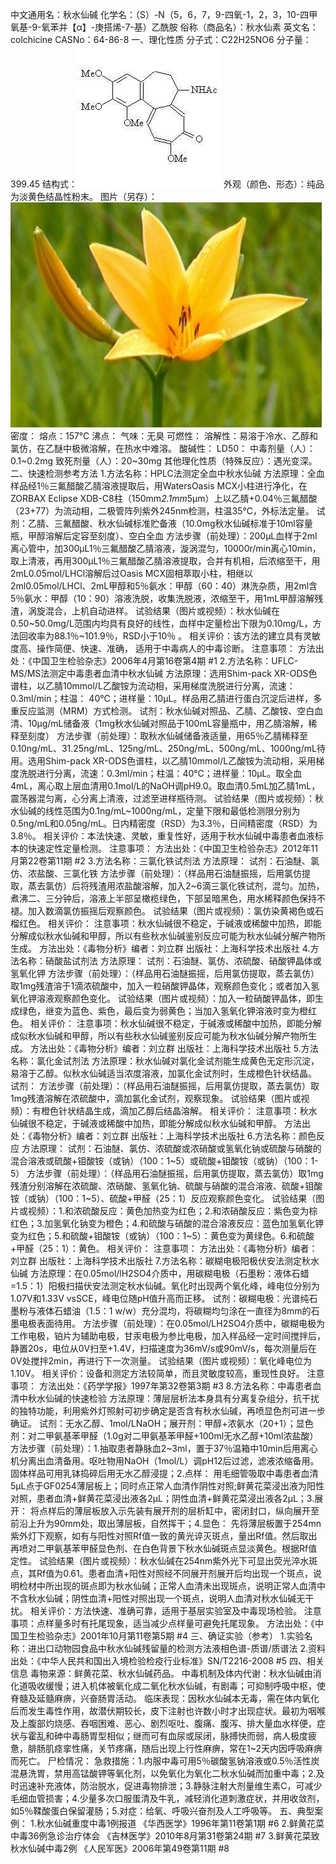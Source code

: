 中文通用名：秋水仙碱
化学名：（S）-N（5，6，7，9-四氧-1，2，3，10-四甲氧基-9-氧苯并【α】-庚搭烯-7-基）乙酰胺
俗称（商品名）：秋水仙素
英文名：colchicine
CASNo：64-86-8
一、理化性质
分子式：C22H25NO6
分子量：399.45
结构式：![结构式](./assets/duwu/秋水仙碱/@0结构式.jpg)
外观（颜色、形态）：纯品为淡黄色结晶性粉末。
图片（另存）：![外观](./assets/duwu/秋水仙碱/@1外观.jpg)
密度：
熔点：157℃
沸点：
气味：无臭
可燃性：
溶解性：易溶于冷水、乙醇和氯仿，在乙醚中极微溶解，在热水中难溶。
酸碱性：
LD50：
中毒剂量（人）：0.1~0.2mg
致死剂量（人）：20~30mg
其他理化性质（特殊反应）：遇光变深。
二、快速检测参考方法
1.方法名称：HPLC法测定全血中秋水仙碱
方法原理：全血样品经1％三氟醋酸乙腈溶液提取后，用WatersOasis MCX小柱进行净化，在ZORBAX Eclipse XDB-C8柱（150mm*2.1mm*5μm）上以乙腈+0.04％三氟醋酸（23+77）为流动相，二极管阵列紫外245nm检测，柱温35℃，外标法定量。
试剂：乙腈、三氟醋酸、秋水仙碱标准贮备液（10.0mg秋水仙碱标准于10ml容量瓶，甲醇溶解后定容至刻度）、空白全血
方法步骤（前处理）：200μL血样于2ml离心管中，加300μL1％三氟醋酸乙腈溶液，漩涡混匀，10000r/min离心10min，取上清液，再用300μL1％三氟醋酸乙腈溶液提取，合并有机相，后浓缩至干，用2mL0.05mol/LHCl溶解后过Oasis MCX固相萃取小柱，相继以2ml0.05mol/LHCl、2mL甲醇和5％氨水：甲醇（60：40）淋洗杂质，用2ml含5％氨水：甲醇（10：90）溶液洗脱，收集洗脱液，浓缩至干，用1mL甲醇溶解残渣，涡旋混合，上机自动进样。
试验结果（图片或视频）：秋水仙碱在0.50~50.0mg/L范围内均具有良好的线性，血样中定量检出下限为0.10mg/L，方法回收率为88.1％~101.9％，RSD小于10％ 。
相关评价：该方法的建立具有灵敏度高、操作简便、快速、准确， 适用于中毒病人的中毒诊断。
注意事项：
方法出处：《中国卫生检验杂志》2006年4月第16卷第4期 #1 
2.方法名称：UFLC-MS/MS法测定中毒患者血清中秋水仙碱
方法原理：选用Shim-pack XR-ODS色谱柱，以乙腈10mmol/L乙酸铵为流动相，采用梯度洗脱进行分离，流速：0.3ml/min；柱温： 40℃；进样量：10μL。样品用乙腈进行蛋白沉淀后进样，多重反应监测（MRM）方式检测。
试剂：秋水仙碱对照品、乙腈、乙酸铵、空白血清、10μg/mL储备液（1mg秋水仙碱对照品于100mL容量瓶中，用乙腈溶解，稀释至刻度）
方法步骤（前处理）：取秋水仙碱储备液适量，用65％乙腈稀释至0.10ng/mL、31.25ng/mL、125ng/mL、250ng/mL、500ng/mL、1000ng/mL待用。选用Shim-pack XR-ODS色谱柱，以乙腈10mmol/L乙酸铵为流动相，采用梯度洗脱进行分离，流速：0.3ml/min；柱温：40℃；进样量：10μL。取全血4mL，离心取上层血清用0.1mol/L的NaOH调pH9.0。取血清0.5mL加乙腈1mL，震荡器混匀离，心分离上清液，过滤至进样瓶待测。
试验结果（图片或视频）：秋水仙碱的线性范围为0.1ng/mL~1000ng/mL，定量下限和最低检测限分别为0.5ng/mL和0.05ng/mL。日内精密度（RSD）为3.3％，日间精密度（RSD）为 3.8％。
相关评价：本法快速、灵敏，重复性好，适用于秋水仙碱中毒患者血液标本的快速定性定量检测。
注意事项：
方法出处：《中国卫生检验杂志》2012年11月第22卷第11期 #2 
3.方法名称：三氯化铁试剂法
方法原理：
试剂：石油醚、氯仿、浓盐酸、三氯化铁
方法步骤（前处理）：（样品用石油醚振摇，后用氯仿提取，蒸去氯仿）后将残渣用浓盐酸溶解，加入2~6滴三氯化铁试剂，混匀。加热，煮沸二、三分钟后，溶液上半部呈橄榄绿色，下部呈暗黑色，用水稀释颜色保持不褪。加入数滴氯仿振摇后观察颜色。
试验结果（图片或视频）：氯仿染黄褐色或石榴红色。
相关评价：
注意事项：秋水仙碱很不稳定，于碱液或稀酸中加热，即能分解成似秋水仙碱和甲醇，所以有些秋水仙碱鉴别反应可能为秋水仙碱分解产物所生成。
方法出处：《毒物分析》编者：刘立群 出版社：上海科学技术出版社
4.方法名称：硝酸盐试剂法
方法原理：
试剂：石油醚、氯仿、浓硫酸、硝酸钾晶体或氢氧化钾
方法步骤（前处理）：（样品用石油醚振摇，后用氯仿提取，蒸去氯仿）取1mg残渣溶于1滴浓硫酸中，加入一粒硝酸钾晶体，观察颜色变化；或者加入氢氧化钾溶液观察颜色变化。
试验结果（图片或视频）：加入一粒硝酸钾晶体，即生成绿色，继变为蓝色、紫色，最后变为弱黄色；当加入氢氧化钾溶液时变为橙红色。
相关评价：
注意事项：秋水仙碱很不稳定，于碱液或稀酸中加热，即能分解成似秋水仙碱和甲醇，所以有些秋水仙碱鉴别反应可能为秋水仙碱分解产物所生成。
方法出处：《毒物分析》编者：刘立群 出版社：上海科学技术出版社
5.方法名称：氯化金试剂法 
方法原理：秋水仙碱对氯化金试剂能生成黄色无定形沉淀，易溶于乙醇。似秋水仙碱适当浓度溶液，加氯化金试剂时，生成橙色针状结晶。
试剂：
方法步骤（前处理）：（样品用石油醚振摇，后用氯仿提取，蒸去氯仿）取1mg残渣溶解在浓硫酸中，滴加氯化金试剂，观察现象。
试验结果（图片或视频）：有橙色针状结晶生成，滴加乙醇后结晶溶解。
相关评价：
注意事项：秋水仙碱很不稳定，于碱液或稀酸中加热，即能分解成似秋水仙碱和甲醇。
方法出处：《毒物分析》编者：刘立群 出版社：上海科学技术出版社
6.方法名称：颜色反应
方法原理：
试剂：石油醚、氯仿、浓硫酸或浓硝酸或氢氧化钠或硫酸与硝酸的混合溶液或硫酸+钼酸铵（或钠）（100：1~5）或硫酸+钼酸铵（或钠）（100：1-5）
方法步骤（前处理）：（样品用石油醚振摇，后用氯仿提取，蒸去氯仿）取1mg残渣分别溶解在浓硫酸、浓硝酸、氢氧化钠、硫酸与硝酸的混合溶液、硫酸+钼酸铵（或钠）（100：1~5）、硫酸+甲醛（25：1）反应观察颜色变化。
试验结果（图片或视频）：1.和浓硫酸反应：黄色加热变为红色；2.和浓硝酸反应：紫色变为棕红色；3.加氢氧化钠变为橙色；4.和硫酸与硝酸的混合溶液反应：蓝色加氢氧化钾变为红色；5.和硫酸+钼酸铵（或钠）（100：1~5）：黄色变为黄绿色。6.和硫酸+甲醛（25：1）：黄色。
相关评价：
注意事项：
方法出处：《毒物分析》编者：刘立群 出版社：上海科学技术出版社
7.方法名称：碳糊电极阳极伏安法测定秋水仙碱
方法原理：在0.05mol/lH2SO4介质中，用碳糊电极（石墨粉：液体石蜡=1.5：1）阳极扫描伏安法测定秋水仙碱。氧化时出现两个氧化峰，峰电位分别为1.07V和1.33V vsSCE，峰电位随pH值升高而正移。
试剂：碳糊电极：光谱纯石墨粉与液体石蜡油（1.5：1 w/w）充分混均，将碳糊均匀涂在一直径为8mm的石墨电极表面待用。
方法步骤（前处理）：在0.05mol/LH2SO4介质中，碳糊电极为工作电极，铂片为辅助电极，甘汞电极为参比电极，加入样品经一定时间搅拌后，静置20s，电位从0V扫至+1.4V，扫描速度为36mV/s或90mV/s，每次测量后在0V处搅拌2min，再进行下一次测量。
试验结果（图片或视频）：氧化峰电位为1.10V。
相关评价：设备和测定方法较简单，而且灵敏度较高，重现性良好。
注意事项：
方法出处：《药学学报》1997年第32卷第3期 #3
8.方法名称：中毒患者血清中秋水仙碱的快速检验
方法原理：薄层层析法本身具有分离复杂组分，抗干扰的独特功能，利用紫外灯照射可初步确定是否含有秋水仙碱，再喷显色剂可进一步确证。
试剂：无水乙醇、1mol/LNaOH；展开剂：甲醇+浓氨水（20+1）；显色剂：对二甲氨基苯甲醛（1.0g对二甲氨基苯甲醛+100ml无水乙醇+10ml浓盐酸）
方法步骤（前处理）：1.抽取患者静脉血2~3ml，置于37％温箱中10min后用离心机分离出血清备用。呕吐物用NaOH（1mol/L）调pH12后过滤，滤液浓缩备用。固体样品可用乳钵捣碎后用无水乙醇浸提；2.点样： 用毛细管吸取中毒患者血清5μL点于GF0254薄层板上；同时点正常人血清作阴性对照;鲜黄花菜浸出液为阳性对照，患者血清+鲜黄花菜浸出液各2μL；阴性血清+鲜黄花菜浸出液各2μL；3.展开： 将点样后的薄层板放入示先装有展开剂的层析缸中，密闭封口，纵向展开至前沿上升为90mm处，取出薄层板，自然挥干；4.显色： 先将薄层板置于254mn紫外灯下观察，如有与阳性对照Rf值一致的黄光谇灭斑点，量出Rf值。然后取出再喷对二甲氨基苯甲醛显色剂、在白色背景下秋水仙碱斑点显淡黄色。根据Rf值定性。
试验结果（图片或视频）：秋水仙碱在254nm紫外光下可显出荧光淬水斑点，其Rf值为0.61。患者血清+阳性对照经不同展开剂展开后均出现一个斑点，说明检材中所出现的斑点即为秋水仙碱；正常人血清未出现斑点，说明正常人血清中不含秋水仙碱；阴性血清+阳性对照出现一个斑点，说明人血清对秋水仙碱无干扰。
相关评价：方法快速、准确可靠，适用于基层实验室及中毒现场检验。
注意事项：点样量多时有托尾现象，适当减少点样量可避免托尾现象。
方法出处：《中国卫生检验杂志》2001年10月第11卷第5期 #4
三、确证实验（参考）
1.实验名称：进出口动物园食品中秋水仙碱残留量的检测方法液相色谱-质谱/质谱法
2.资料出处：《中华人民共和国出入境检验检疫行业标准》SN/T2216-2008 #5
四、相关信息
毒物来源：鲜黄花菜、秋水仙碱药品。
中毒机制及体内代谢：秋水仙碱由消化道吸收缓慢；进入机体被氧化成二氧化秋水仙碱，有剧毒；可抑制呼吸中枢，使脊髓及延髓麻痹，兴奋肠胃活动。
临床表现：因秋水仙碱本无毒，需在体内氧化后而发生毒性作用，故潜伏期较长，皮下注射也许数小时才出现症状。最初为咽喉及上腹部灼烧感、吞咽困难、恶心、剧烈呕吐、腹痛、腹泻、排大量血水样便，症状与霍乱和砷中毒肠胃型相似；继而可有血尿或尿闭，脉搏快而弱，病人极度疲惫，腓肠肌痉挛性痛，关节疼痛，随后出现上行性麻痹，常在1~2天内因呼吸麻痹而死亡。
尸检情况：
急救措施：1.内服中毒可用5％碳酸氢钠溶液或0.5％活性炭混悬洗胃，禁用高锰酸钾等氧化剂，以免氧化为氧化二秋水仙碱而加重中毒；2.及时迅速补充液体，防治脱水，促进毒物排泄；3.静脉注射大剂量维生素C，可减少毛细血管损害；4.少量多次口服蛋清及牛乳，减轻消化道刺激症状，并用收敛剂，如5％鞣酸蛋白保留灌肠；5.对症：给氧、呼吸兴奋剂及人工呼吸等。
五、典型案例：
1.秋水仙碱重度中毒1例报道 《华西医学》1996年第11卷第1期 #6
2.鲜黄花菜中毒36例急诊治疗体会 《吉林医学》2010年8月第31卷第24期 #7
3.鲜黄花菜致秋水仙碱中毒2例 《人民军医》2006年第49卷第11期 #8
